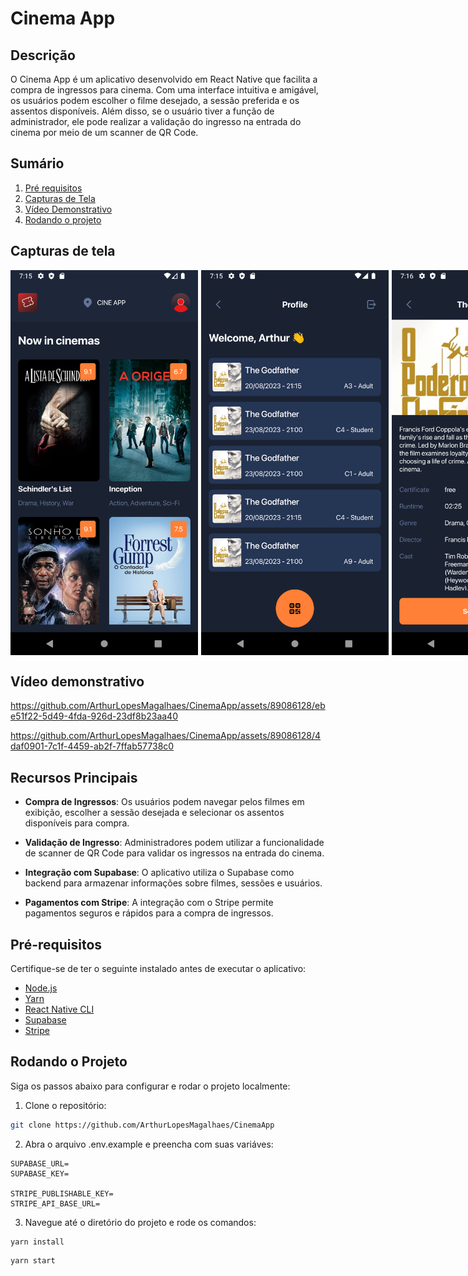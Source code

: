 # Cinema App

## Descrição

O Cinema App é um aplicativo desenvolvido em React Native que facilita a compra de ingressos para cinema. Com uma interface intuitiva e amigável, os usuários podem escolher o filme desejado, a sessão preferida e os assentos disponíveis. Além disso, se o usuário tiver a função de administrador, ele pode realizar a validação do ingresso na entrada do cinema por meio de um scanner de QR Code.

## Sumário

1. [Pré requisitos](#pré-requisitos)
2. [Capturas de Tela](#capturas-de-tela)
3. [Vídeo Demonstrativo](#vídeo-demonstrativo)
4. [Rodando o projeto](#rodando-o-projeto)

## Capturas de tela

<div style="display:flex;gap:5px">
  <img src="./screenshots/Screenshot_1.png" alt="Screenshot 1" width="300"/>
  <img src="./screenshots/Screenshot_2.png" alt="Screenshot 1" width="300"/>
  <img src="./screenshots/Screenshot_3.png" alt="Screenshot 1" width="300"/>
  <img src="./screenshots/Screenshot_4.png" alt="Screenshot 1" width="300"/>
  <img src="./screenshots/Screenshot_5.png" alt="Screenshot 1" width="300"/>
  <img src="./screenshots/Screenshot_6.png" alt="Screenshot 1" width="300"/>
  <img src="./screenshots/Screenshot_7.png" alt="Screenshot 1" width="300"/>
</div>

## Vídeo demonstrativo

https://github.com/ArthurLopesMagalhaes/CinemaApp/assets/89086128/ebe51f22-5d49-4fda-926d-23df8b23aa40


https://github.com/ArthurLopesMagalhaes/CinemaApp/assets/89086128/4daf0901-7c1f-4459-ab2f-7ffab57738c0



## Recursos Principais

- **Compra de Ingressos**: Os usuários podem navegar pelos filmes em exibição, escolher a sessão desejada e selecionar os assentos disponíveis para compra.

- **Validação de Ingresso**: Administradores podem utilizar a funcionalidade de scanner de QR Code para validar os ingressos na entrada do cinema.

- **Integração com Supabase**: O aplicativo utiliza o Supabase como backend para armazenar informações sobre filmes, sessões e usuários.

- **Pagamentos com Stripe**: A integração com o Stripe permite pagamentos seguros e rápidos para a compra de ingressos.

## Pré-requisitos

Certifique-se de ter o seguinte instalado antes de executar o aplicativo:

- [Node.js](https://nodejs.org/)
- [Yarn](https://yarnpkg.com/)
- [React Native CLI](https://reactnative.dev/docs/environment-setup)
- [Supabase](https://supabase.com)
- [Stripe](https://stripe.com)

## Rodando o Projeto

Siga os passos abaixo para configurar e rodar o projeto localmente:

1. Clone o repositório:

```bash
git clone https://github.com/ArthurLopesMagalhaes/CinemaApp
```

2. Abra o arquivo .env.example e preencha com suas variáves:

```env
SUPABASE_URL=
SUPABASE_KEY=

STRIPE_PUBLISHABLE_KEY=
STRIPE_API_BASE_URL=
```

3. Navegue até o diretório do projeto e rode os comandos:

```
yarn install
```

```
yarn start
```
